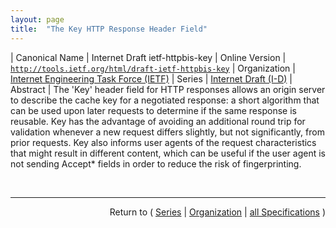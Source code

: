 ```yaml
---
layout: page
title:  "The Key HTTP Response Header Field"
---
```


| Canonical Name | Internet Draft ietf-httpbis-key
| Online Version | [`http://tools.ietf.org/html/draft-ietf-httpbis-key`](http://tools.ietf.org/html/draft-ietf-httpbis-key)
| Organization | [Internet Engineering Task Force (IETF)](..)
| Series | [Internet Draft (I-D)](.)
| Abstract | The 'Key' header field for HTTP responses allows an origin server to describe the cache key for a negotiated response: a short algorithm that can be used upon later requests to determine if the same response is reusable. Key has the advantage of avoiding an additional round trip for validation whenever a new request differs slightly, but not significantly, from prior requests. Key also informs user agents of the request characteristics that might result in different content, which can be useful if the user agent is not sending Accept* fields in order to reduce the risk of fingerprinting.

<br/>
<hr/>

<p style="text-align: right">Return to ( <a href="./">Series</a> | <a href="../">Organization</a> | <a href="../../">all Specifications</a> )</p>